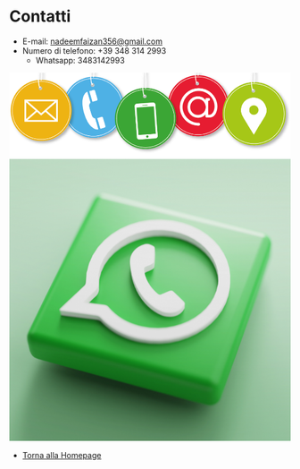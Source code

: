 # Contatti

- E-mail: nadeemfaizan356@gmail.com
- Numero di telefono: +39 348 314 2993
  - Whatsapp: 3483142993

![Contatti](https://github.com/faizan-nd/faizan-nd.github.io/blob/main/contatti.png)
![Contatti whatsapp](https://github.com/faizan-nd/faizan-nd.github.io/blob/main/contatti-whatsapp-trevi-696x696.png)
* [Torna alla Homepage](README.md)
